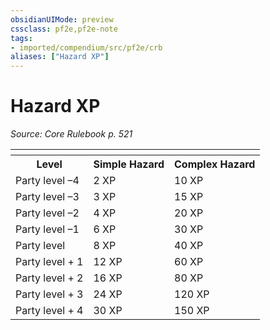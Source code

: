 ```yaml
---
obsidianUIMode: preview
cssclass: pf2e,pf2e-note
tags:
- imported/compendium/src/pf2e/crb
aliases: ["Hazard XP"]
---
```

# Hazard XP  
*Source: Core Rulebook p. 521*  

<table>
<tr>
  <th colspan="2"></th>
</tr>
<tr>
  <th>Level</th>
  <th>Simple Hazard</th>
  <th>Complex Hazard</th>
</tr>
<tr>
  <td>Party level –4</td>
  <td>2 XP</td>
  <td>10 XP</td>
</tr>
<tr>
  <td>Party level –3</td>
  <td>3 XP</td>
  <td>15 XP</td>
</tr>
<tr>
  <td>Party level –2</td>
  <td>4 XP</td>
  <td>20 XP</td>
</tr>
<tr>
  <td>Party level –1</td>
  <td>6 XP</td>
  <td>30 XP</td>
</tr>
<tr>
  <td>Party level</td>
  <td>8 XP</td>
  <td>40 XP</td>
</tr>
<tr>
  <td>Party level + 1</td>
  <td>12 XP</td>
  <td>60 XP</td>
</tr>
<tr>
  <td>Party level + 2</td>
  <td>16 XP</td>
  <td>80 XP</td>
</tr>
<tr>
  <td>Party level + 3</td>
  <td>24 XP</td>
  <td>120 XP</td>
</tr>
<tr>
  <td>Party level + 4</td>
  <td>30 XP</td>
  <td>150 XP</td>
</tr>
</table>